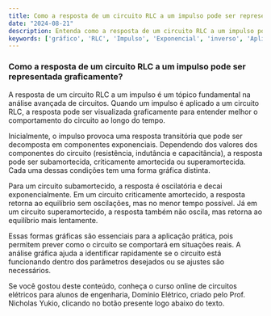 ```yaml
---
title: Como a resposta de um circuito RLC a um impulso pode ser representada graficamente?
date: "2024-08-21"
description: Entenda como a resposta de um circuito RLC a um impulso pode ser visualizada em um gráfico.
keywords: ['gráfico', 'RLC', 'Impulso', 'Exponencial', 'inverso', 'Aplicação', 'Forma']
---
```


### Como a resposta de um circuito RLC a um impulso pode ser representada graficamente?

A resposta de um circuito RLC a um impulso é um tópico fundamental na análise avançada de circuitos. Quando um impulso é aplicado a um circuito RLC, a resposta pode ser visualizada graficamente para entender melhor o comportamento do circuito ao longo do tempo.

Inicialmente, o impulso provoca uma resposta transitória que pode ser decomposta em componentes exponenciais. Dependendo dos valores dos componentes do circuito (resistência, indutância e capacitância), a resposta pode ser subamortecida, criticamente amortecida ou superamortecida. Cada uma dessas condições tem uma forma gráfica distinta.

Para um circuito subamortecido, a resposta é oscilatória e decai exponencialmente. Em um circuito criticamente amortecido, a resposta retorna ao equilíbrio sem oscilações, mas no menor tempo possível. Já em um circuito superamortecido, a resposta também não oscila, mas retorna ao equilíbrio mais lentamente.

Essas formas gráficas são essenciais para a aplicação prática, pois permitem prever como o circuito se comportará em situações reais. A análise gráfica ajuda a identificar rapidamente se o circuito está funcionando dentro dos parâmetros desejados ou se ajustes são necessários.

Se você gostou deste conteúdo, conheça o curso online de circuitos elétricos para alunos de engenharia, Domínio Elétrico, criado pelo Prof. Nicholas Yukio, clicando no botão presente logo abaixo do texto.